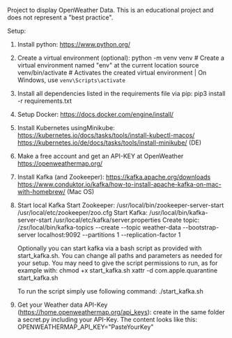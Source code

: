 Project to display OpenWeather Data. This is an educational project and does not represent a "best practice".

Setup:

1. Install python:
     https://www.python.org/

2. Create a virtual environment (optional):
     python -m venv venv      # Create a virtual environment named "env" at the current location
     source venv/bin/activate  # Activates the created virtual environment | On Windows, use `venv\Scripts\activate`

3. Install all dependencies listed in the requirements file via pip:
     pip3 install -r requirements.txt

4. Setup Docker:
     https://docs.docker.com/engine/install/
   
5. Install Kubernetes usingMinikube:
     https://kubernetes.io/docs/tasks/tools/install-kubectl-macos/
     https://kubernetes.io/de/docs/tasks/tools/install-minikube/ (DE)

6. Make a free account and get an API-KEY at OpenWeather
     https://openweathermap.org/

7. Install Kafka (and Zookeeper):
   https://kafka.apache.org/downloads
   https://www.conduktor.io/kafka/how-to-install-apache-kafka-on-mac-with-homebrew/ (Mac OS)
   
8. Start local Kafka
   Start Zookeeper: /usr/local/bin/zookeeper-server-start /usr/local/etc/zookeeper/zoo.cfg
   Start Kafka: /usr/local/bin/kafka-server-start /usr/local/etc/kafka/server.properties
   Create topic: /zsr/local/bin/kafka-topics --create --topic weather-data --bootstrap-server localhost:9092 --partitions 1 --replication-factor 1

   Optionally you can start kafka via a bash script as provided with start_kafka.sh. You can change all paths and parameters as needed for your setup.
   You may need to give the script permissions to run, as for example with:
   chmod +x start_kafka.sh
   xattr -d com.apple.quarantine start_kafka.sh

   To run the script simply use following command:
   ./start_kafka.sh   

9. Get your Weather data API-Key (https://home.openweathermap.org/api_keys):
   create in the same folder a secret.py including your API-Key. The content looks like this: OPENWEATHERMAP_API_KEY="PasteYourKey"

